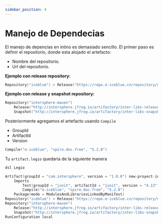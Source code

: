 ```yaml
---
sidebar_position: 4
---
```


# Manejo de Dependecias

El manejo de depencias en intino es demasiado sencillo. El primer paso es definir el repositorio, donde esta alojado el artefacto:

- Nombre del repositorio.
- Url del repositorio.

**Ejemplo con release repository:**
```kotlin
Repository("iceblue") > Release("https://repo.e-iceblue.cn/repository/maven-public/")
```
**Ejemplo con release y snapshot repository:**
```kotlin
Repository("intersphere-maven")
	Release("http://intersphere.jfrog.io/artifactory/inter-libs-release-local")
	Snapshot("http://intersphere.jfrog.io/artifactory/inter-libs-snapshot-local")
```

Posteriormente agregamos el artefacto usando `Compile`
- GroupId
- ArtifactId
- Version

```kotlin
Compile("e-iceblue", "spire.doc.free", "5.2.0")
```

Tu `artifact.legio` quedaria de la siguiente manera
```kotlin title="artifact.legio"
dsl Legio

Artifact(groupId = "com.intersphere", version = "1.0.0") new-proyect-intino
	Imports
		Test(groupId = "junit", artifactId = "junit", version = "4.13")
		Compile("e-iceblue", "spire.doc.free", "5.2.0")
	Package(mode = ModulesAndLibrariesLinkedByManifest)
Repository("iceblue") > Release("https://repo.e-iceblue.cn/repository/maven-public/")
Repository("intersphere-maven")
	Release("http://intersphere.jfrog.io/artifactory/inter-libs-release-local")
	Snapshot("http://intersphere.jfrog.io/artifactory/inter-libs-snapshot-local")
RunConfiguration local
```